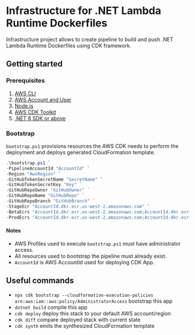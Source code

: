 # Infrastructure for .NET Lambda Runtime Dockerfiles

Infrastructure project allows to create pipeline to build and push .NET Lambda Runtime Dockerfiles using CDK framework.

## Getting started
### Prerequisites
1. [AWS CLI](https://aws.amazon.com/cli/)
2. [AWS Account and User](https://portal.aws.amazon.com/billing/signup)
3. [Node.js](https://nodejs.org/)
4. [AWS CDK Toolkit](https://www.npmjs.com/package/aws-cdk)
5. [.NET 8 SDK or above](https://dotnet.microsoft.com/download)

### Bootstrap

`bootstrap.ps1` provisions resources the AWS CDK needs to perform the deployment and deploys generated CloudFormation template.

```powershell
.\bootstrap.ps1 `
-PipelineAccountId "AccountId" `
-Region "AwsRegion" `
-GitHubTokenSecretName "SecretName" `
-GitHubTokenSecretKey "Key" `
-GitHubRepoOwner "GitHubOwner" `
-GitHubRepoName "GitHubRepo" `
-GitHubRepoBranch "GitHubBranch" `
-StageEcr "AccountId.dkr.ecr.us-west-2.amazonaws.com" `
-BetaEcrs "AccountId.dkr.ecr.us-west-2.amazonaws.com;AccountId.dkr.ecr.us-west-2.amazonaws.com" `
-ProdEcrs "AccountId.dkr.ecr.us-west-2.amazonaws.com;AccountId.dkr.ecr.us-west-2.amazonaws.com"
```

#### Notes
 - AWS Profiles used to execute `bootstrap.ps1` must have administrator access.
 - All resources used to bootstrap the pipeline must already exist.
 - `AccountId` is AWS AccountId used for deploying CDK App.

## Useful commands
* `npx cdk bootstrap --cloudformation-execution-policies arn:aws:iam::aws:policy/AdministratorAccess` bootstrap this app
* `dotnet build` compile this app
* `cdk deploy`       deploy this stack to your default AWS account/region
* `cdk diff`         compare deployed stack with current state
* `cdk synth`        emits the synthesized CloudFormation template
